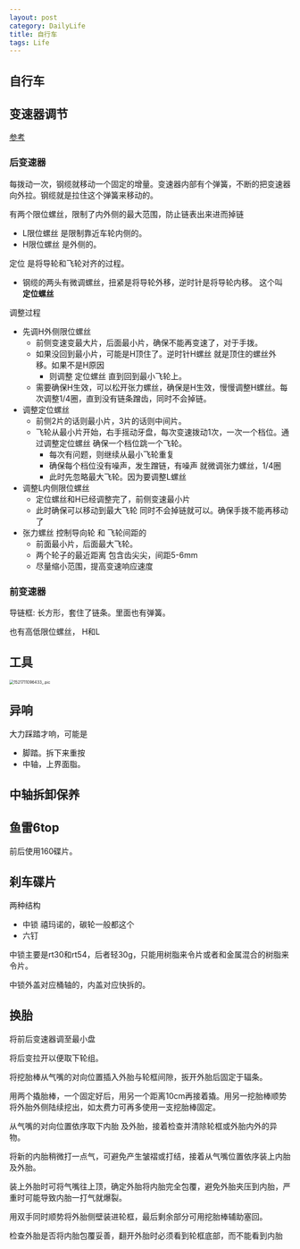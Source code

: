 ```yaml
---
layout: post
category: DailyLife
title: 自行车
tags: Life
---
```


## 自行车

## 变速器调节

[参考](https://www.bilibili.com/video/BV1me4y1y7Sp/?spm_id_from=333.880.my_history.page.click&vd_source=4c51dba622ffb91bed5205311847907b)

### 后变速器

每拨动一次，钢缆就移动一个固定的增量。变速器内部有个弹簧，不断的把变速器向外拉。钢缆就是拉住这个弹簧来移动的。

有两个限位螺丝，限制了内外侧的最大范围，防止链表出来进而掉链

- L限位螺丝 是限制靠近车轮内侧的。
- H限位螺丝 是外侧的。

定位 是将导轮和飞轮对齐的过程。

- 钢缆的两头有微调螺丝，扭紧是将导轮外移，逆时针是将导轮内移。 这个叫 **定位螺丝**



调整过程

- 先调H外侧限位螺丝
  - 前侧变速变最大片，后面最小片，确保不能再变速了，对于手拨。
  - 如果没回到最小片，可能是H顶住了。逆时针H螺丝 就是顶住的螺丝外移。如果不是H原因
    - 则调整 定位螺丝 直到回到最小飞轮上。
  - 需要确保H生效，可以松开张力螺丝，确保是H生效，慢慢调整H螺丝。每次调整1/4圈，直到没有链条蹭齿，同时不会掉链。
- 调整定位螺丝
  - 前侧2片的话则最小片，3片的话则中间片。
  - 飞轮从最小片开始，右手摇动牙盘，每次变速拨动1次，一次一个档位。通过调整定位螺丝 确保一个档位跳一个飞轮。
    - 每次有问题，则继续从最小飞轮重复
    - 确保每个档位没有噪声，发生蹭链，有噪声 就微调张力螺丝，1/4圈
    - 此时先忽略最大飞轮。因为要调整L螺丝
- 调整L内侧限位螺丝
  - 定位螺丝和H已经调整完了，前侧变速最小片
  - 此时确保可以移动到最大飞轮 同时不会掉链就可以。确保手拨不能再移动了
- 张力螺丝 控制导向轮 和 飞轮间距的
  - 前面最小片，后面最大飞轮。
  - 两个轮子的最近距离 包含齿尖尖，间距5-6mm
  - 尽量缩小范围，提高变速响应速度

### 前变速器

导链框: 长方形，套住了链条。里面也有弹簧。

也有高低限位螺丝， H和L

## 工具

<img src="https://cdn.jsdelivr.net/gh/mafulong/mdPic@vv6/v6/202403221634729.jpg" alt="1521711096433_.pic" style="zoom:50%;" />

## 异响

大力踩踏才响，可能是

- 脚踏。拆下来重按
- 中轴，上界面脂。



## 中轴拆卸保养



## 鱼雷6top

前后使用160碟片。



## 刹车碟片

两种结构

- 中锁 禧玛诺的，碳轮一般都这个
- 六钉 



中锁主要是rt30和rt54，后者轻30g，只能用树脂来令片或者和金属混合的树脂来令片。

中锁外盖对应桶轴的，内盖对应快拆的。



## 换胎

将前后变速器调至最小盘

将后变拉开以便取下轮组。

将挖胎棒从气嘴的对向位置插入外胎与轮框间隙，扳开外胎后固定于辐条。

用两个撬胎棒，一个固定好后，用另一个距离10cm再接着撬。用另一挖胎棒顺势将外胎外侧陆续挖出，如太费力可再多使用一支挖胎棒固定。

从气嘴的对向位置依序取下内胎 及外胎，接着检查并清除轮框或外胎内外的异物。

将新的内胎稍微打一点气，可避免产生皱褶或打结，接着从气嘴位置依序装上内胎及外胎。

装上外胎时可将气嘴往上顶，确定外胎将内胎完全包覆，避免外胎夹压到内胎，严重时可能导致内胎一打气就爆裂。

用双手同时顺势将外胎侧壁装进轮框，最后剩余部分可用挖胎棒辅助塞回。

检查外胎是否将内胎包覆妥善，翻开外胎时必须看到轮框底部，而不能看到内胎

